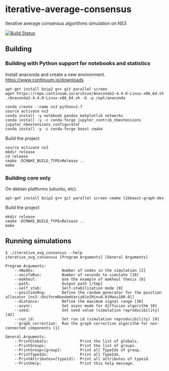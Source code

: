 # iterative-average-consensus
Iterative average consensus algorithms simulation on NS3

[![Build Status](https://travis-ci.org/lmatthieu/distributed-average-consensus.svg?branch=master)](https://travis-ci.org/lmatthieu/distributed-average-consensus)

## Building

### Building with Python support for notebooks and statistics

Install anaconda and create a new environment.
https://www.continuum.io/downloads

```
apt-get install bzip2 g++ git parallel screen
wget https://repo.continuum.io/archive/Anaconda2-4.4.0-Linux-x86_64.sh
./Anaconda2-4.4.0-Linux-x86_64.sh -b -p /opt/anaconda

conda create --name ns3 python=2.7
source activate ns3
conda install -y notebook pandas matplotlib networkx
conda install -y -c conda-forge jupyter_contrib_nbextensions jupyter_nbextensions_configurator
conda install -y -c conda-forge boost cmake
```

Build the project

```
source activate ns3
mkdir release
cd release
cmake -DCMAKE_BUILD_TYPE=Release ..
make
```

### Building core only

On debian platforms (ubuntu, etc).

```
apt-get install bzip2 g++ git parallel screen cmake libboost-graph-dev
```

Build the project

```
mkdir release
cmake -DCMAKE_BUILD_TYPE=Release ..
make
```

## Running simulations

```
$ ./iterative_avg_consensus --help
iterative_avg_consensus [Program Arguments] [General Arguments]

Program Arguments:
    --nNodes:            Number of nodes in the simulation [2]
    --secsToRun:         Number of seconds to simulate [10]
    --makhoul:           Use the example of makhoul thesis [0]
    --path:              Output path [/tmp]
    --self_stab:         Self-stabilization mode [0]
    --positionRng:       Define the random generator for the position allocator [ns3::UniformRandomVariable[Min=0.0|Max=100.0]]
    --distance:          Define the maximum signal range [30]
    --async:             Set async mode for diffusion algorithm [0]
    --seed:              Set seed value (simulation reproducibility) [42]
    --run_id:            Set run id (simulation reproducibility) [0]
    --graph_correction:  Run the graph correction algorithm for non-connected components [1]

General Arguments:
    --PrintGlobals:              Print the list of globals.
    --PrintGroups:               Print the list of groups.
    --PrintGroup=[group]:        Print all TypeIds of group.
    --PrintTypeIds:              Print all TypeIds.
    --PrintAttributes=[typeid]:  Print all attributes of typeid.
    --PrintHelp:                 Print this help message.
```

